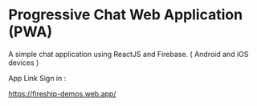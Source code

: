 # Progressive Chat Web Application (PWA) 

A simple chat application using ReactJS and Firebase. ( Android and iOS devices ) 

App Link Sign in : 

https://fireship-demos.web.app/
